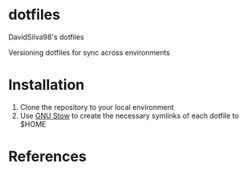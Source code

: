 # dotfiles
DavidSilva98's dotfiles

Versioning dotfiles for sync across environments

# Installation

1) Clone the repository to your local environment
2) Use [GNU Stow](https://www.gnu.org/software/stow/) to create the necessary symlinks of each dotfile to $HOME

# References

[](https://opensource.com/article/19/3/move-your-dotfiles-version-control)
[](http://brandon.invergo.net/news/2012-05-26-using-gnu-stow-to-manage-your-dotfiles.html)
